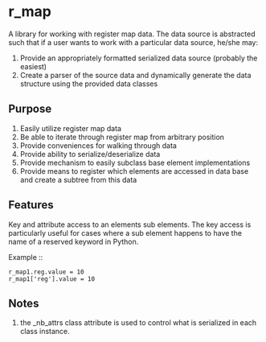 r_map
=====

A library for working with register map data.
The data source is abstracted such that if a user wants to work with a
particular data source, he/she may:

1. Provide an appropriately formatted serialized data source (probably the
   easiest)
2. Create a parser of the source data and dynamically generate the data
   structure using the provided data classes

Purpose
-------

1. Easily utilize register map data
2. Be able to iterate through register map from arbitrary position
3. Provide conveniences for walking through data
4. Provide ability to serialize/deserialize data
5. Provide mechanism to easily subclass base element implementations
6. Provide means to register which elements are accessed in data base and create
   a subtree from this data

Features
--------

Key and attribute access to an elements sub elements. The key access is
particularly useful for cases where a sub element happens to have the name of a
reserved keyword in Python.

Example ::

    r_map1.reg.value = 10
    r_map1['reg'].value = 10



Notes
-----

1. the _nb_attrs class attribute is used to control what is serialized in each
   class instance.


